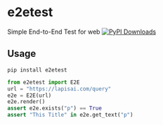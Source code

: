 # e2etest
Simple End-to-End Test for web [![PyPI Downloads](https://static.pepy.tech/badge/e2etest/month)](https://pepy.tech/projects/e2etest)

## Usage
```
pip install e2etest
```

```python
from e2etest import E2E
url = "https://lapisai.com/query"
e2e = E2E(url)
e2e.render()
assert e2e.exists("p") == True
assert "This Title" in e2e.get_text("p")
```
